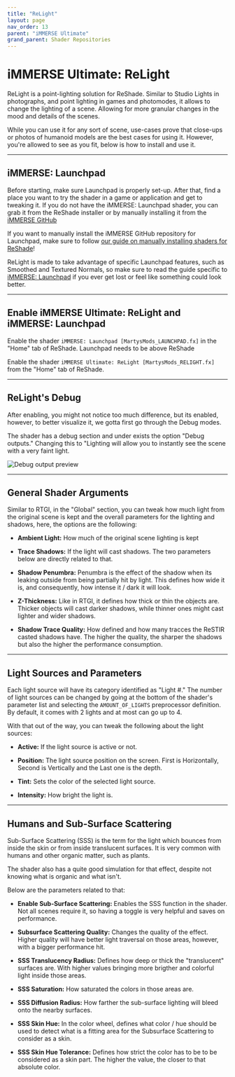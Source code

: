 ```yaml
---
title: "ReLight"
layout: page
nav_order: 13
parent: "iMMERSE Ultimate"
grand_parent: Shader Repositories
---
```


# iMMERSE Ultimate: ReLight

ReLight is a point-lighting solution for ReShade. Similar to Studio Lights in photographs, and point lighting in games and photomodes, it allows to change the lighting of a scene. Allowing for more granular changes in the mood and details of the scenes.

While you can use it for any sort of scene, use-cases prove that close-ups or photos of humanoid models are the best cases for using it. However, you're allowed to see as you fit, below is how to install and use it.

---

## iMMERSE: Launchpad

Before starting, make sure Launchpad is properly set-up. After that, find a place you want to try the shader in a game or application and get to tweaking it. If you do not have the iMMERSE: Launchpad shader, you can grab it from the ReShade installer or by manually installing it from the [iMMERSE GitHub](https://github.com/martymcmodding/iMMERSE)

If you want to manually install the iMMERSE GitHub repository for Launchpad, make sure to follow [our guide on manually installing shaders for ReShade](https://guides.martysmods.com/docs/reshade-guides/manual-reshade-installs/#step-1-create-a-reshade-shaders-folder)!

ReLight is made to take advantage of specific Launchpad features, such as Smoothed and Textured Normals, so make sure to read the guide specific to [iMMERSE: Launchpad]() if you ever get lost or feel like something could look better.

---

## Enable iMMERSE Ultimate: ReLight and iMMERSE: Launchpad

Enable the shader `iMMERSE: Launchpad [MartysMods_LAUNCHPAD.fx]` in the "Home" tab of ReShade. Launchpad needs to be above ReShade

Enable the shader `iMMERSE Ultimate: ReLight [MartysMods_RELIGHT.fx]` from the "Home" tab of ReShade.

---

## ReLight's Debug

After enabling, you might not notice too much difference, but its enabled, however, to better visualize it, we gotta first go through the Debug modes.

The shader has a debug section and under exists the option "Debug outputs." Changing this to "Lighting will allow you to instantly see the scene with a very faint light.

![Debug output preview](../images/relight-debug-out.webp)

---

## General Shader Arguments

Similar to RTGI, in the "Global" section, you can tweak how much light from the original scene is kept and the overall parameters for the lighting and shadows, here, the options are the following:

* **Ambient Light:** How much of the original scene lighting is kept

* **Trace Shadows:** If the light will cast shadows. The two parameters below are directly related to that.

* **Shadow Penumbra:** Penumbra is the effect of the shadow when its leaking outside from being partially hit by light. This defines how wide it is, and consequently, how intense it / dark it will look.

* **Z-Thickness:** Like in RTGI, it defines how thick or thin the objects are. Thicker objects will cast darker shadows, while thinner ones might cast lighter and wider shadows.

* **Shadow Trace Quality:** How defined and how many tracces the ReSTIR casted shadows have. The higher the quality, the sharper the shadows but also the higher the performance consumption.

---

## Light Sources and Parameters

Each light source will have its category identified as "Light #." The number of light sources can be changed by going at the bottom of the shader's parameter list and selecting the `AMOUNT_OF_LIGHTS` preprocessor definition. By default, it comes with 2 lights and at most can go up to 4.

With that out of the way, you can tweak the following about the light sources:

* **Active:** If the light source is active or not.

* **Position:** The light source position on the screen. First is Horizontally, Second is Vertically and the Last one is the depth.

* **Tint:** Sets the color of the selected light source.

* **Intensity:** How bright the light is.

---

## Humans and Sub-Surface Scattering

Sub-Surface Scattering (SSS) is the term for the light which bounces from inside the skin or from inside translucent surfaces. It is very common with humans and other organic matter, such as plants.

The shader also has a quite good simulation for that effect, despite not knowing what is organic and what isn't.

Below are the parameters related to that:

* **Enable Sub-Surface Scattering:** Enables the SSS function in the shader. Not all scenes require it, so having a toggle is very helpful and saves on performance.

* **Subsurface Scattering Quality:** Changes the quality of the effect. Higher quality will have better light traversal on those areas, however, with a bigger performance hit.

* **SSS Translucency Radius:** Defines how deep or thick the "translucent" surfaces are. With higher values bringing more brigther and colorful light inside those areas.

* **SSS Saturation:** How saturated the colors in those areas are.

* **SSS Diffusion Radius:** How farther the sub-surface lighting will bleed onto the nearby surfaces.

* **SSS Skin Hue:** In the color wheel, defines what color / hue should be used to detect what is a fitting area for the Subsurface Scattering to consider as a skin.

* **SSS Skin Hue Tolerance:** Defines how strict the color has to be to be considered as a skin part. The higher the value, the closer to that absolute color.